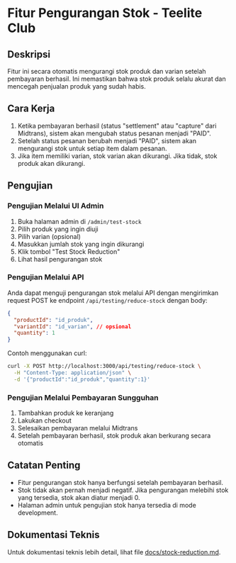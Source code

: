 # Fitur Pengurangan Stok - Teelite Club

## Deskripsi

Fitur ini secara otomatis mengurangi stok produk dan varian setelah pembayaran berhasil. Ini memastikan bahwa stok produk selalu akurat dan mencegah penjualan produk yang sudah habis.

## Cara Kerja

1. Ketika pembayaran berhasil (status "settlement" atau "capture" dari Midtrans), sistem akan mengubah status pesanan menjadi "PAID".
2. Setelah status pesanan berubah menjadi "PAID", sistem akan mengurangi stok untuk setiap item dalam pesanan.
3. Jika item memiliki varian, stok varian akan dikurangi. Jika tidak, stok produk akan dikurangi.

## Pengujian

### Pengujian Melalui UI Admin

1. Buka halaman admin di `/admin/test-stock`
2. Pilih produk yang ingin diuji
3. Pilih varian (opsional)
4. Masukkan jumlah stok yang ingin dikurangi
5. Klik tombol "Test Stock Reduction"
6. Lihat hasil pengurangan stok

### Pengujian Melalui API

Anda dapat menguji pengurangan stok melalui API dengan mengirimkan request POST ke endpoint `/api/testing/reduce-stock` dengan body:

```json
{
  "productId": "id_produk",
  "variantId": "id_varian", // opsional
  "quantity": 1
}
```

Contoh menggunakan curl:

```bash
curl -X POST http://localhost:3000/api/testing/reduce-stock \
  -H "Content-Type: application/json" \
  -d '{"productId":"id_produk","quantity":1}'
```

### Pengujian Melalui Pembayaran Sungguhan

1. Tambahkan produk ke keranjang
2. Lakukan checkout
3. Selesaikan pembayaran melalui Midtrans
4. Setelah pembayaran berhasil, stok produk akan berkurang secara otomatis

## Catatan Penting

- Fitur pengurangan stok hanya berfungsi setelah pembayaran berhasil.
- Stok tidak akan pernah menjadi negatif. Jika pengurangan melebihi stok yang tersedia, stok akan diatur menjadi 0.
- Halaman admin untuk pengujian stok hanya tersedia di mode development.

## Dokumentasi Teknis

Untuk dokumentasi teknis lebih detail, lihat file [docs/stock-reduction.md](docs/stock-reduction.md).
